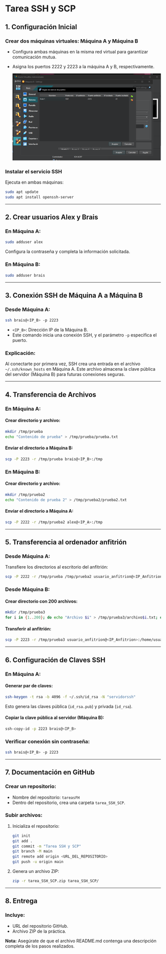 # Tarea SSH y SCP

## **1. Configuración Inicial**

### Crear dos máquinas virtuales: Máquina A y Máquina B
- Configura ambas máquinas en la misma red virtual para garantizar comunicación mutua.
- Asigna los puertos 2222 y 2223 a la máquina A y B, respectivamente.

  ![foto](imagenes/captura1.png)

### Instalar el servicio SSH
Ejecuta en ambas máquinas:
```bash
sudo apt update
sudo apt install openssh-server
```

---

## **2. Crear usuarios Alex y Brais**

### En Máquina A:
```bash
sudo adduser alex
```
Configura la contraseña y completa la información solicitada.

### En Máquina B:
```bash
sudo adduser brais
```

---

## **3. Conexión SSH de Máquina A a Máquina B**

### Desde Máquina A:
```bash
ssh brais@<IP_B> -p 2223
```
- `<IP_B>`: Dirección IP de la Máquina B.
- Este comando inicia una conexión SSH, y el parámetro `-p` especifica el puerto.

### Explicación:
Al conectarte por primera vez, SSH crea una entrada en el archivo `~/.ssh/known_hosts` en Máquina A. Este archivo almacena la clave pública del servidor (Máquina B) para futuras conexiones seguras.

---

## **4. Transferencia de Archivos**

### En Máquina A:
#### Crear directorio y archivo:
```bash
mkdir /tmp/prueba
echo "Contenido de prueba" > /tmp/prueba/prueba.txt
```
#### Enviar el directorio a Máquina B:
```bash
scp -P 2223 -r /tmp/prueba brais@<IP_B>:/tmp
```

### En Máquina B:
#### Crear directorio y archivo:
```bash
mkdir /tmp/prueba2
echo "Contenido de prueba 2" > /tmp/prueba2/prueba2.txt
```
#### Enviar el directorio a Máquina A:
```bash
scp -P 2222 -r /tmp/prueba2 alex@<IP_A>:/tmp
```

---

## **5. Transferencia al ordenador anfitrión**

### Desde Máquina A:
Transfiere los directorios al escritorio del anfitrión:
```bash
scp -P 2222 -r /tmp/prueba /tmp/prueba2 usuario_anfitrion@<IP_Anfitrion>:/home/usuario_anfitrion/Escritorio
```

### Desde Máquina B:
#### Crear directorio con 200 archivos:
```bash
mkdir /tmp/prueba3
for i in {1..200}; do echo "Archivo $i" > /tmp/prueba3/archivo$i.txt; done
```
#### Transferir al anfitrión:
```bash
scp -P 2223 -r /tmp/prueba3 usuario_anfitrion@<IP_Anfitrion>:/home/usuario_anfitrion/Escritorio
```

---

## **6. Configuración de Claves SSH**

### En Máquina A:
#### Generar par de claves:
```bash
ssh-keygen -t rsa -b 4096 -f ~/.ssh/id_rsa -N "servidorssh"
```
Esto genera las claves pública (`id_rsa.pub`) y privada (`id_rsa`).

#### Copiar la clave pública al servidor (Máquina B):
```bash
ssh-copy-id -p 2223 brais@<IP_B>
```

### Verificar conexión sin contraseña:
```bash
ssh brais@<IP_B> -p 2223
```

---

## **7. Documentación en GitHub**

### Crear un repositorio:
- Nombre del repositorio: `tareasFH`
- Dentro del repositorio, crea una carpeta `tarea_SSH_SCP`.

### Subir archivos:
1. Inicializa el repositorio:
   ```bash
   git init
   git add .
   git commit -m "Tarea SSH y SCP"
   git branch -M main
   git remote add origin <URL_DEL_REPOSITORIO>
   git push -u origin main
   ```

2. Genera un archivo ZIP:
   ```bash
   zip -r tarea_SSH_SCP.zip tarea_SSH_SCP/
   ```

---

## **8. Entrega**

### Incluye:
- URL del repositorio GitHub.
- Archivo ZIP de la práctica.

**Nota:** Asegúrate de que el archivo README.md contenga una descripción completa de los pasos realizados.
